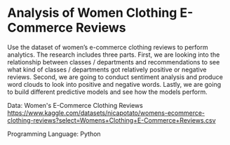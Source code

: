 # Analysis of Women Clothing E-Commerce Reviews
Use the dataset of women’s e-commerce clothing reviews to perform analytics. The research includes three parts. First, we are looking into the relationship between classes / departments and recommendations to see what kind of classes / departments got relatively positive or negative reviews. Second, we are going to conduct sentiment analysis and produce word clouds to look into positive and negative words. Lastly, we are going to build different predictive models and see how the models perform. 

Data: Women's E-Commerce Clothing Reviews
https://www.kaggle.com/datasets/nicapotato/womens-ecommerce-clothing-reviews?select=Womens+Clothing+E-Commerce+Reviews.csv

Programming Language:
Python
